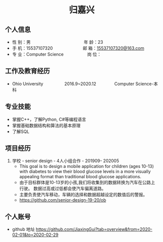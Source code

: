  <center>
     <h1>归嘉兴</h1>
 </center>

## 个人信息 

* 性 别：男&emsp;&emsp;&emsp;&emsp;&emsp;&emsp;&emsp;&emsp;&emsp;&emsp;&emsp;&emsp;&ensp;年 龄：23  
* 手 机：15537107320 &emsp;&emsp;&emsp;&emsp;&emsp;&emsp;&ensp;  邮 箱：15537107320@163.com    
* 专 业：Computer Science &emsp;&emsp;&emsp;&emsp;&emsp; 岗 位：

## 工作及教育经历
       
* Ohio University&emsp;&emsp;&emsp;&emsp;&emsp;2016.9~2020.12&emsp;&emsp;&emsp;&emsp; Computer Science-本科  

## 专业技能

* 掌握C++，了解Python, C#等编程语言
* 掌握基础数据结构和算法的基本原理
* 了解SQL


## 项目经历

1. 学校 - senior design - 4人小组合作 - 201909- 202005 
    * This goal is to design a mobile application for children (ages 10-13) with diabetes to view their blood glucose levels in a more 
       visually appealing format than traditional blood glucose applications. 
    * 由于目标群体是10-13岁的小孩,我们将收集到的数据转换为汽车在公路上行驶。 数据过高或过低都会使汽车偏离道路。
    * 主要负责使汽车移动，车辆的选择和数据超越设定的数值后的警报。
    * https://github.com/senior-design-19-20/ob
 


## 个人账号 
* github 地址 https://github.com/JiaxingGui?tab=overview&from=2020-02-01&to=2020-02-29
 

